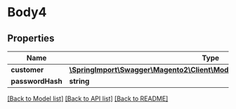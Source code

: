 # Body4

## Properties
Name | Type | Description | Notes
------------ | ------------- | ------------- | -------------
**customer** | [**\SpringImport\Swagger\Magento2\Client\Model\CustomerDataCustomerInterface**](CustomerDataCustomerInterface.md) |  | 
**passwordHash** | **string** |  | [optional] 

[[Back to Model list]](../README.md#documentation-for-models) [[Back to API list]](../README.md#documentation-for-api-endpoints) [[Back to README]](../README.md)


